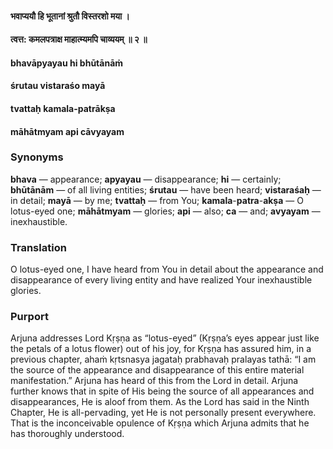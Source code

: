 #### भवाप्ययौ हि भूतानां श्रुतौ विस्तरशो मया ।
#### त्वत्त: कमलपत्राक्ष माहात्म्यमपि चाव्ययम् ॥ २ ॥

#### bhavāpyayau hi bhūtānāṁ
#### śrutau vistaraśo mayā
#### tvattaḥ kamala-patrākṣa
#### māhātmyam api cāvyayam

### Synonyms

**bhava** — appearance; **apyayau** — disappearance; **hi** — certainly; **bhūtānām** — of all living entities; **śrutau** — have been heard; **vistaraśaḥ** — in detail; **mayā** — by me; **tvattaḥ** — from You; **kamala**-**patra**-**akṣa** — O lotus-eyed one; **māhātmyam** — glories; **api** — also; **ca** — and; **avyayam** — inexhaustible.

### Translation

O lotus-eyed one, I have heard from You in detail about the appearance and disappearance of every living entity and have realized Your inexhaustible glories.

### Purport

Arjuna addresses Lord Kṛṣṇa as “lotus-eyed” (Kṛṣṇa’s eyes appear just like the petals of a lotus flower) out of his joy, for Kṛṣṇa has assured him, in a previous chapter, ahaṁ kṛtsnasya jagataḥ prabhavaḥ pralayas tathā: “I am the source of the appearance and disappearance of this entire material manifestation.” Arjuna has heard of this from the Lord in detail. Arjuna further knows that in spite of His being the source of all appearances and disappearances, He is aloof from them. As the Lord has said in the Ninth Chapter, He is all-pervading, yet He is not personally present everywhere. That is the inconceivable opulence of Kṛṣṇa which Arjuna admits that he has thoroughly understood.